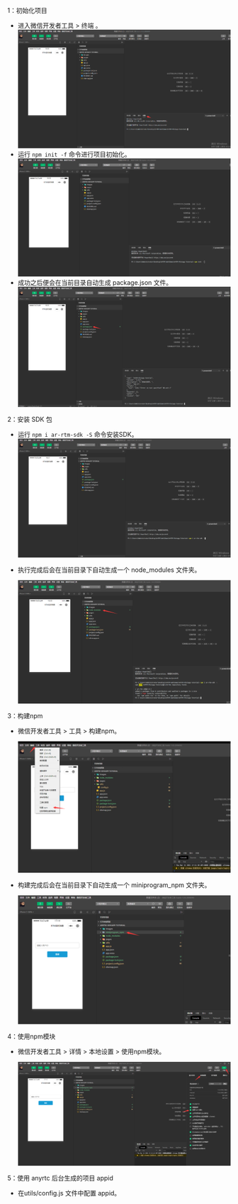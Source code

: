 

1：初始化项目

- 进入微信开发者工具 > 终端 。![](https://raw.githubusercontent.com/anyRTC/ArRTM-Web/master/Demo/ArRTM-Miniapp-Tutorial/images/cmd_path.png)
- 运行 `npm init -f`  命令进行项目初始化。![](https://raw.githubusercontent.com/anyRTC/ArRTM-Web/master/Demo/ArRTM-Miniapp-Tutorial/images/npm_init.png)
- 成功之后便会在当前目录自动生成 package.json 文件。
  ![](https://raw.githubusercontent.com/anyRTC/ArRTM-Web/master/Demo/ArRTM-Miniapp-Tutorial/images/package_json.png)

2：安装 SDK 包

- 运行 `npm i ar-rtm-sdk -S` 命令安装SDK。![](https://raw.githubusercontent.com/anyRTC/ArRTM-Web/master/Demo/ArRTM-Miniapp-Tutorial/images/npm_i_sdk.png)

- 执行完成后会在当前目录下自动生成一个 node_modules 文件夹。

  ![](https://raw.githubusercontent.com/anyRTC/ArRTM-Web/master/Demo/ArRTM-Miniapp-Tutorial/images/node_modules.png)

3：构建npm

- 微信开发者工具 > 工具 > 构建npm。

  ![](https://raw.githubusercontent.com/anyRTC/ArRTM-Web/master/Demo/ArRTM-Miniapp-Tutorial/images/build_npm.png)

- 构建完成后会在当前目录下自动生成一个 miniprogram_npm 文件夹。

  ![](https://raw.githubusercontent.com/anyRTC/ArRTM-Web/master/Demo/ArRTM-Miniapp-Tutorial/images/miniprogram_npm.png)

4：使用npm模块

- 微信开发者工具 > 详情 > 本地设置 > 使用npm模块。

  ![](https://raw.githubusercontent.com/anyRTC/ArRTM-Web/master/Demo/ArRTM-Miniapp-Tutorial/images/use_npm.png)

5：使用 anyrtc 后台生成的项目 appid

- 在utils/config.js 文件中配置 appid。